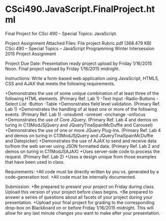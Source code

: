 # CSci490.JavaScript.FinalProject.html
Final Project for CSci 490 - Special Topics: JavaScript.

Project Assignment
Attached Files:
File project Rubric.pdf (368.479 KB)
CSci 490 – Special Topics – JavaScript Programming
Winter Intersession 2015
Project Assignment
 
Project Due Date: Presentation ready project upload by Friday 1/16/2015 Noon.
                               Final project upload by Friday 1/16/2015  midnight.
 
Instructions: Write a form-based web application using JavaScript, HTML5, CSS and AJAX that meets the following requirements.
 
+Demonstrates the use of some unique combination of at least three of the following HTML elements. (Primary Ref. Lab 1)
  -Text Input
  -Radio-Buttons
  -Select List
  -Button
  -Table
+Demonstrates field level validation. (Primary Ref. Lab 1)
+Demonstrates the handling of at least one or more of the following events. (Primary Ref. Lab 1)
  -onsubmit
  -onreset
  -onchange
  -onfocus
+Demonstrates the use of Core JQuery. (Primary Ref. Lab 4 and demos on turing in C13ModJSjQuery and JQueryTinaSpainMcDuffie   and Carousel)
+Demonstrates the use of one or more JQuery Plug-Ins. (Primary Ref. Lab 4 and demos on turing in C13ModJSjQuery and           JQueryTinaSpainMcDuffie and Datepicker)
+Demonstrates the use of AJAX to send and receive data to/from the web server using JSON formatted data. (Primary Ref. Lab 2  and demos on turing in C11ModJSAJAX)
+Uses server-side code to process the request. (Primary Ref. Lab 2)
+Uses a design unique from those examples that have been used in class.
 
Requirements:
+All code must be directly written by you vs. generated by a code-generation tool.
+All code must be internally documented.
 
Submission:
+Be prepared to present your project on Friday during class. Upload this version of your project before class begins.
+Be prepared to answer a series of questions about all facets of your project during your presentation.
+Upload your final project for grading to the corresponding drop-box on Blackboard on or before Friday 1/16/2015 midnight. This will allow for any last minute changes you want to make after your presentation.
